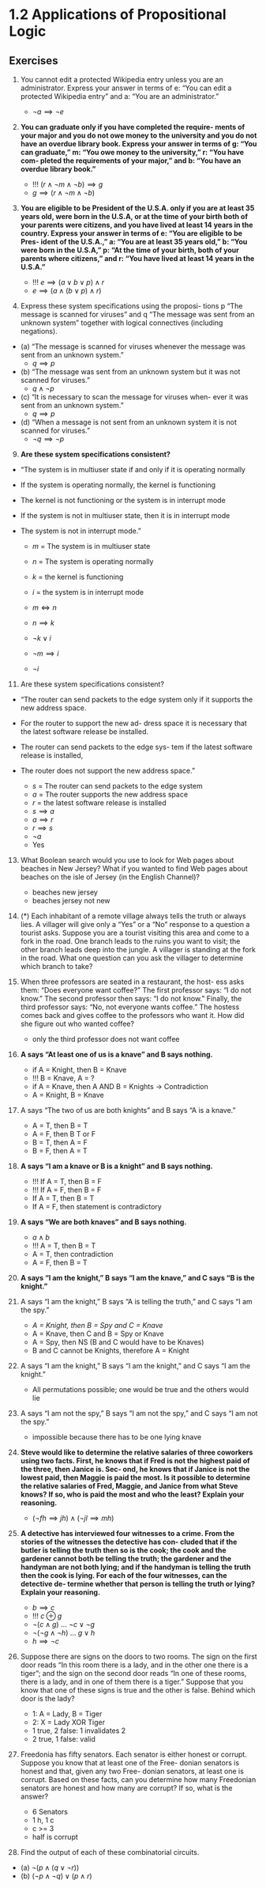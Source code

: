 # 1.2 Applications of Propositional Logic

## Exercises

1. You cannot edit a protected Wikipedia entry unless you are an administrator. Express your answer in terms of e: “You can edit a protected Wikipedia entry” and a: “You are an administrator.”

    - $\neg a \implies \neg e$

3. **You can graduate only if you have completed the require- ments of your major and you do not owe money to the university and you do not have an overdue library book. Express your answer in terms of g: “You can graduate,” m: “You owe money to the university,” r: “You have com- pleted the requirements of your major,” and b: “You have an overdue library book.”**

    - !!! $(r \land \neg m \land \neg b) \implies g$
    - $g \implies (r \land \neg m \land \neg b)$

5. **You are eligible to be President of the U.S.A. only if you are at least 35 years old, were born in the U.S.A, or at the time of your birth both of your parents were citizens, and you have lived at least 14 years in the country. Express your answer in terms of e: “You are eligible to be Pres- ident of the U.S.A.,” a: “You are at least 35 years old,” b: “You were born in the U.S.A,” p: “At the time of your birth, both of your parents where citizens,” and r: “You have lived at least 14 years in the U.S.A.”**

    - !!! $e \implies (a \lor b \lor p) \land r$
    - $e \implies (a \land (b \lor p) \land r)$

7. Express these system specifications using the proposi- tions p “The message is scanned for viruses” and q “The message was sent from an unknown system” together with logical connectives (including negations).

- (a) “The message is scanned for viruses whenever the message was sent from an unknown system.”
  - $q \implies p$
- (b) “The message was sent from an unknown system but it was not scanned for viruses.”
  - $q \land \neg p$
- (c) “It is necessary to scan the message for viruses when- ever it was sent from an unknown system.”
  - $q \implies p$
- (d) “When a message is not sent from an unknown system it is not scanned for viruses.”
  - $\neg q \implies \neg p$

9. **Are these system specifications consistent?**
- “The system is in multiuser state if and only if it is operating normally
- If the system is operating normally, the kernel is functioning
- The kernel is not functioning or the system is in interrupt mode
- If the system is not in multiuser state, then it is in interrupt mode
- The system is not in interrupt mode.”

  - $m$ = The system is in multiuser state
  - $n$ = The system is operating normally
  - $k$ = the kernel is functioning
  - $i$ = the system is in interrupt mode

  - $m \iff n$
  - $n \implies k$
  - $\neg k \lor i$
  - $\neg m \implies i$
  - $\neg i$

11. Are these system specifications consistent?
- “The router can send packets to the edge system only if it supports the new address space.
- For the router to support the new ad- dress space it is necessary that the latest software release be installed.
- The router can send packets to the edge sys- tem if the latest software release is installed,
- The router does not support the new address space.”

  - $s$ = The router can send packets to the edge system
  - $a$ = The router supports the new address space
  - $r$ = the latest software release is installed
  - $s \implies a$
  - $a \implies r$
  - $r \implies s$
  - $\neg a$
  - Yes

13. What Boolean search would you use to look for Web pages about beaches in New Jersey? What if you wanted to find Web pages about beaches on the isle of Jersey (in the English Channel)?

    - beaches new jersey
    - beaches jersey not new

15. (*) Each inhabitant of a remote village always tells the truth or always lies. A villager will give only a “Yes” or a “No” response to a question a tourist asks. Suppose you are a tourist visiting this area and come to a fork in the road. One branch leads to the ruins you want to visit; the other branch leads deep into the jungle. A villager is standing at the fork in the road. What one question can you ask the villager to determine which branch to take?

17. When three professors are seated in a restaurant, the host- ess asks them: “Does everyone want coffee?” The first professor says: “I do not know.” The second professor then says: “I do not know.” Finally, the third professor says: “No, not everyone wants coffee.” The hostess comes back and gives coffee to the professors who want it. How did she figure out who wanted coffee?

    - only the third professor does not want coffee

19. **A says “At least one of us is a knave” and B says nothing.**

    - if A = Knight, then B = Knave
    - !!! B = Knave, A = ?
    - if A = Knave, then A AND B = Knights -> Contradiction
    - A = Knight, B = Knave

20. A says “The two of us are both knights” and B says “A is a knave.”

    - A = T, then B = T
    - A = F, then B T or F
    - B = T, then A = F
    - B = F, then A = T

21. **A says “I am a knave or B is a knight” and B says nothing.**

    - !!! If A = T, then B = F
    - !!! If A = F, then B = F
    - If A = T, then B = T
    - If A = F, then statement is contradictory

23. **A says “We are both knaves” and B says nothing.**

    - $a \land b$
    - !!! A = T, then B = T
    - A = T, then contradiction
    - A = F, then B = T

25. **A says “I am the knight,” B says “I am the knave,” and C says “B is the knight.”**

27. A says “I am the knight,” B says “A is telling the truth,” and C says “I am the spy.”

    - *A = Knight, then B = Spy and C = Knave*
    - A = Knave, then C and B = Spy or Knave
    - A = Spy, then NS (B and C would have to be Knaves)
    - B and C cannot be Knights, therefore A = Knight

29. A says “I am the knight,” B says “I am the knight,” and C says “I am the knight.”

    - All permutations possible; one would be true and the others would lie

31. A says “I am not the spy,” B says “I am not the spy,” and C says “I am not the spy.”

    - impossible because there has to be one lying knave

33. **Steve would like to determine the relative salaries of three coworkers using two facts. First, he knows that if Fred is not the highest paid of the three, then Janice is. Sec- ond, he knows that if Janice is not the lowest paid, then Maggie is paid the most. Is it possible to determine the relative salaries of Fred, Maggie, and Janice from what Steve knows? If so, who is paid the most and who the least? Explain your reasoning.**

    - $(\neg fh \implies jh) \land (\neg jl \implies mh)$

35. **A detective has interviewed four witnesses to a crime. From the stories of the witnesses the detective has con- cluded that if the butler is telling the truth then so is the cook; the cook and the gardener cannot both be telling the truth; the gardener and the handyman are not both lying; and if the handyman is telling the truth then the cook is lying. For each of the four witnesses, can the detective de- termine whether that person is telling the truth or lying? Explain your reasoning.**

    - $b \implies c$
    - !!! $c ⊕ g$
    - $¬(c ∧ g)$ ... $¬c ∨ ¬g$
    - $¬(¬g ∧ ¬h)$ ... $g ∨ h$
    - $h \implies ¬c$

37. Suppose there are signs on the doors to two rooms. The
sign on the first door reads “In this room there is a lady, and in the other one there is a tiger”; and the sign on the second door reads “In one of these rooms, there is a lady, and in one of them there is a tiger.” Suppose that you know that one of these signs is true and the other is false. Behind which door is the lady?

    - 1: A = Lady, B = Tiger
    - 2: X = Lady XOR Tiger
    - 1 true, 2 false: 1 invalidates 2
    - 2 true, 1 false: valid

39. Freedonia has fifty senators. Each senator is either honest or corrupt. Suppose you know that at least one of the Free- donian senators is honest and that, given any two Free- donian senators, at least one is corrupt. Based on these facts, can you determine how many Freedonian senators are honest and how many are corrupt? If so, what is the answer?

    - 6 Senators
    - 1 h, 1 c
    - c >= 3
    - half is corrupt

41. Find the output of each of these combinatorial circuits.

- (a) $¬(p ∧ (q ∨ ¬r))$
- (b) $(¬p ∧ ¬q) ∨ (p ∧ r)$

